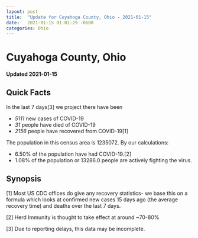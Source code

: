```yaml
---
layout: post
title:  "Update for Cuyahoga County, Ohio - 2021-01-15"
date:   2021-01-15 01:01:29 -0600
categories: Ohio
---
```


# Cuyahoga County, Ohio
#### Updated 2021-01-15

## Quick Facts

In the last 7 days[3] we project there have been
- *5111* new cases of COVID-19
- *31* people have died of COVID-19
- *2156* people have recovered from COVID-19[1]

The population in this census area is 1235072. By our calculations:
- 6.50% of the population have had COVID-19.[2]
- 1.08% of the population or 13286.0 people are actively fighting the virus.

## Synopsis




[1] Most US CDC offices do give any recovery statistics- we base this on a formula which looks at confirmed new cases
15 days ago (the average recovery time) and deaths over the last 7 days.

[2] Herd Immunity is thought to take effect at around ~70-80%

[3] Due to reporting delays, this data may be incomplete.
 
    